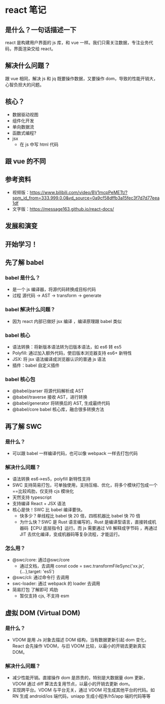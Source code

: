 # react 笔记 <Badge type="warning" text="doing" />

## 是什么？一句话描述一下

react 是构建用户界面的 js 库，和 vue 一样。我们只需关注数据，专注业务代码，界面渲染交给 react。

## 解决什么问题？

跟 vue 相同，解决 js 和 jq 既要操作数据，又要操作 dom，导致的性能开销大，心智负担大的问题。

## 核心？

- 数据驱动视图
- 组件化开发
- 单向数据流
- 函数式编程?
- jsx
  - 在 js 中写 html 代码

## 跟 vue 的不同

## 参考资料

- 视频版：https://www.bilibili.com/video/BV1mcpPeMETt/?spm_id_from=333.999.0.0&vd_source=0a9cf58dffb3a15fec3f7d7d77eea1df
- 文字版：https://message163.github.io/react-docs/

## 发展和演变

## 开始学习！

## 先了解 babel

### babel 是什么？

- 是一个 js 编译器，将源代码转换成目标代码
- 过程 源代码 -> AST -> transform -> generate

### babel 解决什么问题？

- 因为 react 内部已做好 jsx 编译 ，编译原理跟 babel 类似

### babel 核心

- 语法转换：将新版本语法转为旧版本语法，如 es6 转 es5
- Polyfill: 通过加入额外代码，使旧版本浏览器支持 es6+ 新特性
- JSX: 将 jsx 语法编译成浏览器认识的普通 js 语法
- 插件：babel 自定义插件

### babel 核心包

- @babel/parser 将源代码解析成 AST
- @babel/traverse 接收 AST，进行转换
- @babel/generator 将转换后的 AST, 生成最终代码
- @babel/core babel 核心库，融合很多转换方法

## 再了解 SWC

### 是什么？

- 可以跟 babel 一样编译代码，也可以像 webpack 一样去打包代码

### 解决什么问题？

- 语法转换 es6->es5，polyfill 新特性支持
- SWC 支持简易打包，可单独使用，支持压缩、优化，将多个模块打包成一个 ==比较鸡肋，仅支持 cjs 模块化
- 天然支持 typescript
- 支持编译 React + JSX 语法
- 核心是快！SWC 比 babel 编译要快。
  - 快多少？单线程比 babel 快 20 倍，四核机器比 babel 快 70 倍
  - 为什么快？SWC 是 Rust 语言编写的，Rust 是编译型语言，直接转成机器码【CPU 底层指令】运行。而 js 需要通过 V8 解释成字节码 ，再通过 JIT 去优化编译，变成机器码等复杂流程，才能运行。

### 怎么用？

- @swc/core: 通过@swc/core
  - 通过文档，去调用 const code = swc.transformFileSync('xx.js', {...},target: 'es5')
- @swc/cli: 通过命令行 去调用
- swc-loader: 通过 webpack 的 loader 去调用
- 简易打包 了解即可 鸡肋
  - 暂仅支持 cjs, 不支持 esm

## 虚拟 DOM (Virtual DOM)

### 是什么？

- VDOM 是用 Js 对象去描述 DOM 结构，当有数据更新引起 dom 变化，React 会先操作 VDOM，与旧 VDOM 比较，以最小的开销去更新真实 DOM。

### 解决什么问题？

- 减少性能开销。直接操作 dom 是昂贵的，特别是大数据量 dom 更新，VDOM 通过 diff 算法去复用节点，以最小的开销去更新 dom。
- 实现跨平台。VDOM 与平台无关，通过 VDOM 可生成其他平台的代码。如 RN 生成 android/ios 端代码，uniapp 生成小程序/h5/app 端的代码等等
